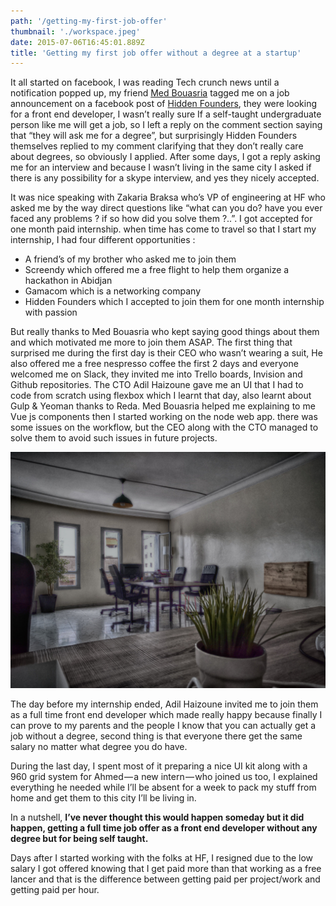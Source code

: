 ```yaml
---
path: '/getting-my-first-job-offer'
thumbnail: './workspace.jpeg'
date: 2015-07-06T16:45:01.889Z
title: 'Getting my first job offer without a degree at a startup'
---
```


It all started on facebook, I was reading Tech crunch news until a notification popped up, my friend [Med Bouasria](https://medium.com/@medbouasria) tagged me on a job announcement on a facebook post of [Hidden Founders](http://hiddenfounders.com/), they were looking for a front end developer, I wasn’t really sure If a self-taught undergraduate person like me will get a job, so I left a reply on the comment section saying that “they will ask me for a degree”, but surprisingly Hidden Founders themselves replied to my comment clarifying that they don’t really care about degrees, so obviously I applied. After some days, I got a reply asking me for an interview and because I wasn’t living in the same city I asked if there is any possibility for a skype interview, and yes they nicely accepted.

It was nice speaking with Zakaria Braksa who’s VP of engineering at HF who asked me by the way direct questions like “what can you do? have you ever faced any problems ? if so how did you solve them ?..”. I got accepted for one month paid internship. when time has come to travel so that I start my internship, I had four different opportunities :

- A friend’s of my brother who asked me to join them
- Screendy which offered me a free flight to help them organize a hackathon in Abidjan
- Gamacom which is a networking company
- Hidden Founders which I accepted to join them for one month internship with passion

But really thanks to Med Bouasria who kept saying good things about them and which motivated me more to join them ASAP. The first thing that surprised me during the first day is their CEO who wasn’t wearing a suit, He also offered me a free nespresso coffee the first 2 days and everyone welcomed me on Slack, they invited me into Trello boards, Invision and Github repositories. The CTO Adil Haizoune gave me an UI that I had to code from scratch using flexbox which I learnt that day, also learnt about Gulp & Yeoman thanks to Reda. Med Bouasria helped me explaining to me Vue js components then I started working on the node web app. there was some issues on the workflow, but the CEO along with the CTO managed to solve them to avoid such issues in future projects.

![Old HF offices](workspace.jpeg)

The day before my internship ended, Adil Haizoune invited me to join them as a full time front end developer which made really happy because finally I can prove to my parents and the people I know that you can actually get a job without a degree, second thing is that everyone there get the same salary no matter what degree you do have.

During the last day, I spent most of it preparing a nice UI kit along with a 960 grid system for Ahmed — a new intern — who joined us too, I explained everything he needed while I’ll be absent for a week to pack my stuff from home and get them to this city I’ll be living in.

In a nutshell, **I’ve never thought this would happen someday but it did happen, getting a full time job offer as a front end developer without any degree but for being self taught.**

Days after I started working with the folks at HF, I resigned due to the low salary I got offered knowing that I get paid more than that working as a free lancer and that is the difference between getting paid per project/work and getting paid per hour.